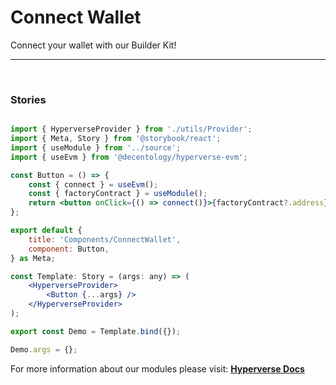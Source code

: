 # Connect Wallet

<p> Connect your wallet with our Builder Kit! </p>

---

<br>

### Stories

```jsx

import { HyperverseProvider } from './utils/Provider';
import { Meta, Story } from '@storybook/react';
import { useModule } from '../source';
import { useEvm } from '@decentology/hyperverse-evm';

const Button = () => {
	const { connect } = useEvm();
	const { factoryContract } = useModule();
	return <button onClick={() => connect()}>{factoryContract?.address}</button>;
};

export default {
	title: 'Components/ConnectWallet',
	component: Button,
} as Meta;

const Template: Story = (args: any) => (
	<HyperverseProvider>
		<Button {...args} />
	</HyperverseProvider>
);

export const Demo = Template.bind({});

Demo.args = {};

```

For more information about our modules please visit: [**Hyperverse Docs**](https://docs.hyperverse.dev)
